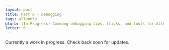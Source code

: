 ```yaml
---
layout: post
title: Part 6 - Debugging
tags: allennlp
blurb: (In Progress) Commong debugging tips, tricks, and tools for AllenNLP and PyTorch.
letter: 6
---
```


Currently a work in progress. Check back soon for updates.
